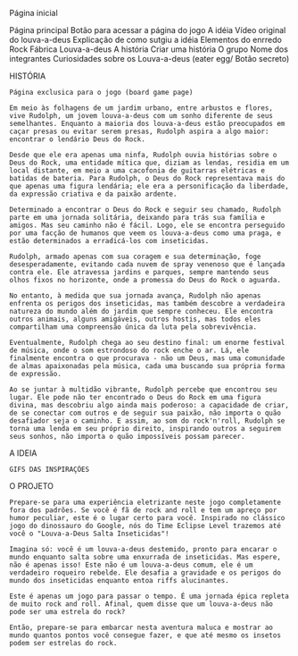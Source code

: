 Página inicial

Página principal
    Botão para acessar a página do jogo
    A idéia
        Vídeo original do louva-a-deus
        Explicação de como sutgiu a idéia
        Elementos do enrredo
            Rock
            Fábrica
            Louva-a-deus
    A história
        Criar uma história
    O grupo
        Nome dos integrantes
    Curiosidades sobre os Louva-a-deus (eater egg/ Botão secreto)
    
HISTÓRIA

    Página exclusica para o jogo (board game page)

    Em meio às folhagens de um jardim urbano, entre arbustos e flores, vive Rudolph, um jovem louva-a-deus com um sonho diferente de seus semelhantes. Enquanto a maioria dos louva-a-deus estão preocupados em caçar presas ou evitar serem presas, Rudolph aspira a algo maior: encontrar o lendário Deus do Rock.

    Desde que ele era apenas uma ninfa, Rudolph ouvia histórias sobre o Deus do Rock, uma entidade mítica que, diziam as lendas, residia em um local distante, em meio a uma cacofonia de guitarras elétricas e batidas de bateria. Para Rudolph, o Deus do Rock representava mais do que apenas uma figura lendária; ele era a personificação da liberdade, da expressão criativa e da paixão ardente.

    Determinado a encontrar o Deus do Rock e seguir seu chamado, Rudolph parte em uma jornada solitária, deixando para trás sua família e amigos. Mas seu caminho não é fácil. Logo, ele se encontra perseguido por uma facção de humanos que veem os louva-a-deus como uma praga, e estão determinados a erradicá-los com inseticidas.

    Rudolph, armado apenas com sua coragem e sua determinação, foge desesperadamente, evitando cada nuvem de spray venenoso que é lançada contra ele. Ele atravessa jardins e parques, sempre mantendo seus olhos fixos no horizonte, onde a promessa do Deus do Rock o aguarda.

    No entanto, à medida que sua jornada avança, Rudolph não apenas enfrenta os perigos dos inseticidas, mas também descobre a verdadeira natureza do mundo além do jardim que sempre conheceu. Ele encontra outros animais, alguns amigáveis, outros hostis, mas todos eles compartilham uma compreensão única da luta pela sobrevivência.

    Eventualmente, Rudolph chega ao seu destino final: um enorme festival de música, onde o som estrondoso do rock enche o ar. Lá, ele finalmente encontra o que procurava - não um Deus, mas uma comunidade de almas apaixonadas pela música, cada uma buscando sua própria forma de expressão.

    Ao se juntar à multidão vibrante, Rudolph percebe que encontrou seu lugar. Ele pode não ter encontrado o Deus do Rock em uma figura divina, mas descobriu algo ainda mais poderoso: a capacidade de criar, de se conectar com outros e de seguir sua paixão, não importa o quão desafiador seja o caminho. E assim, ao som do rock'n'roll, Rudolph se torna uma lenda em seu próprio direito, inspirando outros a seguirem seus sonhos, não importa o quão impossíveis possam parecer.

A IDEIA

    GIFS DAS INSPIRAÇÕES

O PROJETO

    Prepare-se para uma experiência eletrizante neste jogo completamente fora dos padrões. Se você é fã de rock and roll e tem um apreço por humor peculiar, este é o lugar certo para você. Inspirado no clássico jogo do dinossauro do Google, nós do Time Eclipse Level trazemos até você o "Louva-a-Deus Salta Inseticidas"!

    Imagina só: você é um louva-a-deus destemido, pronto para encarar o mundo enquanto salta sobre uma enxurrada de inseticidas. Mas espere, não é apenas isso! Este não é um louva-a-deus comum, ele é um verdadeiro roqueiro rebelde. Ele desafia a gravidade e os perigos do mundo dos inseticidas enquanto entoa riffs alucinantes.

    Este é apenas um jogo para passar o tempo. É uma jornada épica repleta de muito rock and roll. Afinal, quem disse que um louva-a-deus não pode ser uma estrela do rock?

    Então, prepare-se para embarcar nesta aventura maluca e mostrar ao mundo quantos pontos você consegue fazer, e que até mesmo os insetos podem ser estrelas do rock.







